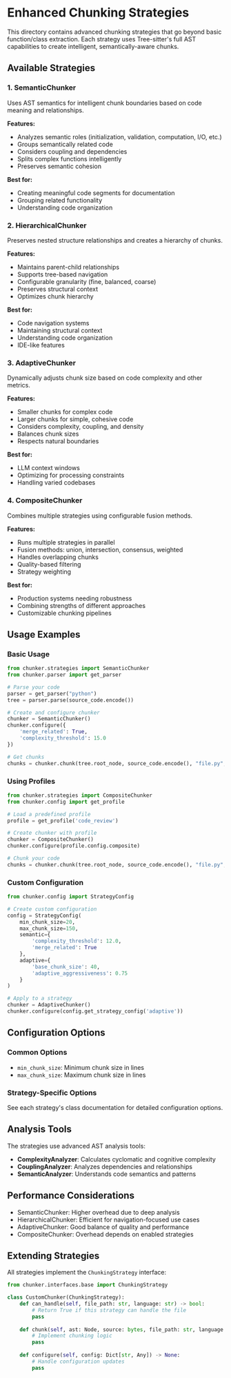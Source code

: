 # Enhanced Chunking Strategies

This directory contains advanced chunking strategies that go beyond basic function/class extraction. Each strategy uses Tree-sitter's full AST capabilities to create intelligent, semantically-aware chunks.

## Available Strategies

### 1. SemanticChunker
Uses AST semantics for intelligent chunk boundaries based on code meaning and relationships.

**Features:**
- Analyzes semantic roles (initialization, validation, computation, I/O, etc.)
- Groups semantically related code
- Considers coupling and dependencies
- Splits complex functions intelligently
- Preserves semantic cohesion

**Best for:**
- Creating meaningful code segments for documentation
- Grouping related functionality
- Understanding code organization

### 2. HierarchicalChunker
Preserves nested structure relationships and creates a hierarchy of chunks.

**Features:**
- Maintains parent-child relationships
- Supports tree-based navigation
- Configurable granularity (fine, balanced, coarse)
- Preserves structural context
- Optimizes chunk hierarchy

**Best for:**
- Code navigation systems
- Maintaining structural context
- Understanding code organization
- IDE-like features

### 3. AdaptiveChunker
Dynamically adjusts chunk size based on code complexity and other metrics.

**Features:**
- Smaller chunks for complex code
- Larger chunks for simple, cohesive code
- Considers complexity, coupling, and density
- Balances chunk sizes
- Respects natural boundaries

**Best for:**
- LLM context windows
- Optimizing for processing constraints
- Handling varied codebases

### 4. CompositeChunker
Combines multiple strategies using configurable fusion methods.

**Features:**
- Runs multiple strategies in parallel
- Fusion methods: union, intersection, consensus, weighted
- Handles overlapping chunks
- Quality-based filtering
- Strategy weighting

**Best for:**
- Production systems needing robustness
- Combining strengths of different approaches
- Customizable chunking pipelines

## Usage Examples

### Basic Usage

```python
from chunker.strategies import SemanticChunker
from chunker.parser import get_parser

# Parse your code
parser = get_parser("python")
tree = parser.parse(source_code.encode())

# Create and configure chunker
chunker = SemanticChunker()
chunker.configure({
    'merge_related': True,
    'complexity_threshold': 15.0
})

# Get chunks
chunks = chunker.chunk(tree.root_node, source_code.encode(), "file.py", "python")
```

### Using Profiles

```python
from chunker.strategies import CompositeChunker
from chunker.config import get_profile

# Load a predefined profile
profile = get_profile('code_review')

# Create chunker with profile
chunker = CompositeChunker()
chunker.configure(profile.config.composite)

# Chunk your code
chunks = chunker.chunk(tree.root_node, source_code.encode(), "file.py", "python")
```

### Custom Configuration

```python
from chunker.config import StrategyConfig

# Create custom configuration
config = StrategyConfig(
    min_chunk_size=20,
    max_chunk_size=150,
    semantic={
        'complexity_threshold': 12.0,
        'merge_related': True
    },
    adaptive={
        'base_chunk_size': 40,
        'adaptive_aggressiveness': 0.75
    }
)

# Apply to a strategy
chunker = AdaptiveChunker()
chunker.configure(config.get_strategy_config('adaptive'))
```

## Configuration Options

### Common Options
- `min_chunk_size`: Minimum chunk size in lines
- `max_chunk_size`: Maximum chunk size in lines

### Strategy-Specific Options

See each strategy's class documentation for detailed configuration options.

## Analysis Tools

The strategies use advanced AST analysis tools:

- **ComplexityAnalyzer**: Calculates cyclomatic and cognitive complexity
- **CouplingAnalyzer**: Analyzes dependencies and relationships
- **SemanticAnalyzer**: Understands code semantics and patterns

## Performance Considerations

- SemanticChunker: Higher overhead due to deep analysis
- HierarchicalChunker: Efficient for navigation-focused use cases
- AdaptiveChunker: Good balance of quality and performance
- CompositeChunker: Overhead depends on enabled strategies

## Extending Strategies

All strategies implement the `ChunkingStrategy` interface:

```python
from chunker.interfaces.base import ChunkingStrategy

class CustomChunker(ChunkingStrategy):
    def can_handle(self, file_path: str, language: str) -> bool:
        # Return True if this strategy can handle the file
        pass
    
    def chunk(self, ast: Node, source: bytes, file_path: str, language: str) -> List[CodeChunk]:
        # Implement chunking logic
        pass
    
    def configure(self, config: Dict[str, Any]) -> None:
        # Handle configuration updates
        pass
```
